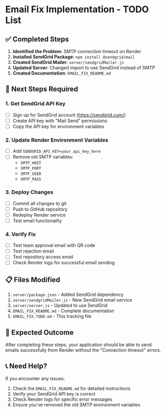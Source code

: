 # Email Fix Implementation - TODO List

## ✅ Completed Steps

1. **Identified the Problem**: SMTP connection timeout on Render
2. **Installed SendGrid Package**: `npm install @sendgrid/mail`
3. **Created SendGrid Mailer**: `server/sendgridMailer.js`
4. **Updated Server**: Changed import to use SendGrid instead of SMTP
5. **Created Documentation**: `EMAIL_FIX_README.md`

## 🔄 Next Steps Required

### 1. Get SendGrid API Key

- [ ] Sign up for SendGrid account (https://sendgrid.com/)
- [ ] Create API key with "Mail Send" permissions
- [ ] Copy the API key for environment variables

### 2. Update Render Environment Variables

- [ ] Add `SENDGRID_API_KEY=your_api_key_here`
- [ ] Remove old SMTP variables:
  - `SMTP_HOST`
  - `SMTP_PORT`
  - `SMTP_USER`
  - `SMTP_PASS`

### 3. Deploy Changes

- [ ] Commit all changes to git
- [ ] Push to GitHub repository
- [ ] Redeploy Render service
- [ ] Test email functionality

### 4. Verify Fix

- [ ] Test team approval email with QR code
- [ ] Test rejection email
- [ ] Test repository access email
- [ ] Check Render logs for successful email sending

## 📋 Files Modified

1. `server/package.json` - Added SendGrid dependency
2. `server/sendgridMailer.js` - New SendGrid email service
3. `server/server.js` - Updated to use SendGrid
4. `EMAIL_FIX_README.md` - Complete documentation
5. `EMAIL_FIX_TODO.md` - This tracking file

## 🎯 Expected Outcome

After completing these steps, your application should be able to send emails successfully from Render without the "Connection timeout" errors.

## 📞 Need Help?

If you encounter any issues:

1. Check the `EMAIL_FIX_README.md` for detailed instructions
2. Verify your SendGrid API key is correct
3. Check Render logs for specific error messages
4. Ensure you've removed the old SMTP environment variables
